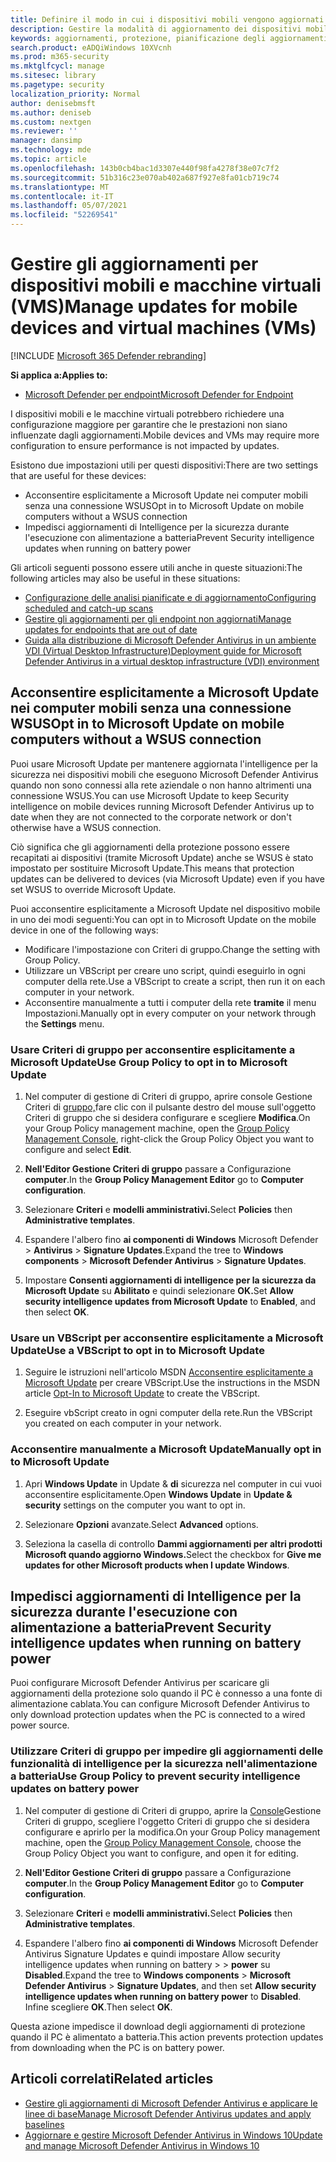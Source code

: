 ```yaml
---
title: Definire il modo in cui i dispositivi mobili vengono aggiornati da Microsoft Defender Antivirus
description: Gestire la modalità di aggiornamento dei dispositivi mobili, ad esempio i portatili, con gli aggiornamenti di protezione di Microsoft Defender Antivirus.
keywords: aggiornamenti, protezione, pianificazione degli aggiornamenti, batteria, dispositivo mobile, portatile, blocco appunti, consenso esplicito, microsoft update, wsus, override
search.product: eADQiWindows 10XVcnh
ms.prod: m365-security
ms.mktglfcycl: manage
ms.sitesec: library
ms.pagetype: security
localization_priority: Normal
author: denisebmsft
ms.author: deniseb
ms.custom: nextgen
ms.reviewer: ''
manager: dansimp
ms.technology: mde
ms.topic: article
ms.openlocfilehash: 143b0cb4bac1d3307e440f98fa4278f38e07c7f2
ms.sourcegitcommit: 51b316c23e070ab402a687f927e8fa01cb719c74
ms.translationtype: MT
ms.contentlocale: it-IT
ms.lasthandoff: 05/07/2021
ms.locfileid: "52269541"
---
```

# <a name="manage-updates-for-mobile-devices-and-virtual-machines-vms"></a><span data-ttu-id="58b0a-104">Gestire gli aggiornamenti per dispositivi mobili e macchine virtuali (VMS)</span><span class="sxs-lookup"><span data-stu-id="58b0a-104">Manage updates for mobile devices and virtual machines (VMs)</span></span>

[!INCLUDE [Microsoft 365 Defender rebranding](../../includes/microsoft-defender.md)]


<span data-ttu-id="58b0a-105">**Si applica a:**</span><span class="sxs-lookup"><span data-stu-id="58b0a-105">**Applies to:**</span></span>

- [<span data-ttu-id="58b0a-106">Microsoft Defender per endpoint</span><span class="sxs-lookup"><span data-stu-id="58b0a-106">Microsoft Defender for Endpoint</span></span>](/microsoft-365/security/defender-endpoint/)

<span data-ttu-id="58b0a-107">I dispositivi mobili e le macchine virtuali potrebbero richiedere una configurazione maggiore per garantire che le prestazioni non siano influenzate dagli aggiornamenti.</span><span class="sxs-lookup"><span data-stu-id="58b0a-107">Mobile devices and VMs may require more configuration to ensure performance is not impacted by updates.</span></span>

<span data-ttu-id="58b0a-108">Esistono due impostazioni utili per questi dispositivi:</span><span class="sxs-lookup"><span data-stu-id="58b0a-108">There are two settings that are useful for these devices:</span></span>

- <span data-ttu-id="58b0a-109">Acconsentire esplicitamente a Microsoft Update nei computer mobili senza una connessione WSUS</span><span class="sxs-lookup"><span data-stu-id="58b0a-109">Opt in to Microsoft Update on mobile computers without a WSUS connection</span></span>
- <span data-ttu-id="58b0a-110">Impedisci aggiornamenti di Intelligence per la sicurezza durante l'esecuzione con alimentazione a batteria</span><span class="sxs-lookup"><span data-stu-id="58b0a-110">Prevent Security intelligence updates when running on battery power</span></span>

<span data-ttu-id="58b0a-111">Gli articoli seguenti possono essere utili anche in queste situazioni:</span><span class="sxs-lookup"><span data-stu-id="58b0a-111">The following articles may also be useful in these situations:</span></span>
- [<span data-ttu-id="58b0a-112">Configurazione delle analisi pianificate e di aggiornamento</span><span class="sxs-lookup"><span data-stu-id="58b0a-112">Configuring scheduled and catch-up scans</span></span>](scheduled-catch-up-scans-microsoft-defender-antivirus.md)
- [<span data-ttu-id="58b0a-113">Gestire gli aggiornamenti per gli endpoint non aggiornati</span><span class="sxs-lookup"><span data-stu-id="58b0a-113">Manage updates for endpoints that are out of date</span></span>](manage-outdated-endpoints-microsoft-defender-antivirus.md)
- [<span data-ttu-id="58b0a-114">Guida alla distribuzione di Microsoft Defender Antivirus in un ambiente VDI (Virtual Desktop Infrastructure)</span><span class="sxs-lookup"><span data-stu-id="58b0a-114">Deployment guide for Microsoft Defender Antivirus in a virtual desktop infrastructure (VDI) environment</span></span>](deployment-vdi-microsoft-defender-antivirus.md)

## <a name="opt-in-to-microsoft-update-on-mobile-computers-without-a-wsus-connection"></a><span data-ttu-id="58b0a-115">Acconsentire esplicitamente a Microsoft Update nei computer mobili senza una connessione WSUS</span><span class="sxs-lookup"><span data-stu-id="58b0a-115">Opt in to Microsoft Update on mobile computers without a WSUS connection</span></span>

<span data-ttu-id="58b0a-116">Puoi usare Microsoft Update per mantenere aggiornata l'intelligence per la sicurezza nei dispositivi mobili che eseguono Microsoft Defender Antivirus quando non sono connessi alla rete aziendale o non hanno altrimenti una connessione WSUS.</span><span class="sxs-lookup"><span data-stu-id="58b0a-116">You can use Microsoft Update to keep Security intelligence on mobile devices running Microsoft Defender Antivirus up to date when they are not connected to the corporate network or don't otherwise have a WSUS connection.</span></span> 

<span data-ttu-id="58b0a-117">Ciò significa che gli aggiornamenti della protezione possono essere recapitati ai dispositivi (tramite Microsoft Update) anche se WSUS è stato impostato per sostituire Microsoft Update.</span><span class="sxs-lookup"><span data-stu-id="58b0a-117">This means that protection updates can be delivered to devices (via Microsoft Update) even if you have set WSUS to override Microsoft Update.</span></span>

<span data-ttu-id="58b0a-118">Puoi acconsentire esplicitamente a Microsoft Update nel dispositivo mobile in uno dei modi seguenti:</span><span class="sxs-lookup"><span data-stu-id="58b0a-118">You can opt in to Microsoft Update on the mobile device in one of the following ways:</span></span>

- <span data-ttu-id="58b0a-119">Modificare l'impostazione con Criteri di gruppo.</span><span class="sxs-lookup"><span data-stu-id="58b0a-119">Change the setting with Group Policy.</span></span>
- <span data-ttu-id="58b0a-120">Utilizzare un VBScript per creare uno script, quindi eseguirlo in ogni computer della rete.</span><span class="sxs-lookup"><span data-stu-id="58b0a-120">Use a VBScript to create a script, then run it on each computer in your network.</span></span>
- <span data-ttu-id="58b0a-121">Acconsentire manualmente a tutti i computer della rete **tramite** il menu Impostazioni.</span><span class="sxs-lookup"><span data-stu-id="58b0a-121">Manually opt in every computer on your network through the **Settings** menu.</span></span>

### <a name="use-group-policy-to-opt-in-to-microsoft-update"></a><span data-ttu-id="58b0a-122">Usare Criteri di gruppo per acconsentire esplicitamente a Microsoft Update</span><span class="sxs-lookup"><span data-stu-id="58b0a-122">Use Group Policy to opt in to Microsoft Update</span></span>

1. <span data-ttu-id="58b0a-123">Nel computer di gestione di Criteri di gruppo, aprire console Gestione Criteri di [gruppo,](/previous-versions/windows/it-pro/windows-server-2008-R2-and-2008/cc731212(v=ws.11))fare clic con il pulsante destro del mouse sull'oggetto Criteri di gruppo che si desidera configurare e scegliere **Modifica**.</span><span class="sxs-lookup"><span data-stu-id="58b0a-123">On your Group Policy management machine, open the [Group Policy Management Console](/previous-versions/windows/it-pro/windows-server-2008-R2-and-2008/cc731212(v=ws.11)), right-click the Group Policy Object you want to configure and select **Edit**.</span></span>

2. <span data-ttu-id="58b0a-124">**Nell'Editor Gestione Criteri di gruppo** passare a Configurazione **computer**.</span><span class="sxs-lookup"><span data-stu-id="58b0a-124">In the **Group Policy Management Editor** go to **Computer configuration**.</span></span>

3. <span data-ttu-id="58b0a-125">Selezionare **Criteri** e **modelli amministrativi.**</span><span class="sxs-lookup"><span data-stu-id="58b0a-125">Select **Policies** then **Administrative templates**.</span></span>

4. <span data-ttu-id="58b0a-126">Espandere l'albero fino **ai componenti di Windows** Microsoft Defender  >  **Antivirus**  >  **Signature Updates**.</span><span class="sxs-lookup"><span data-stu-id="58b0a-126">Expand the tree to **Windows components** > **Microsoft Defender Antivirus** > **Signature Updates**.</span></span>

5. <span data-ttu-id="58b0a-127">Impostare **Consenti aggiornamenti di intelligence per la sicurezza da Microsoft Update** su **Abilitato** e quindi selezionare **OK.**</span><span class="sxs-lookup"><span data-stu-id="58b0a-127">Set **Allow security intelligence updates from Microsoft Update** to **Enabled**, and then select  **OK**.</span></span>


### <a name="use-a-vbscript-to-opt-in-to-microsoft-update"></a><span data-ttu-id="58b0a-128">Usare un VBScript per acconsentire esplicitamente a Microsoft Update</span><span class="sxs-lookup"><span data-stu-id="58b0a-128">Use a VBScript to opt in to Microsoft Update</span></span>

1. <span data-ttu-id="58b0a-129">Seguire le istruzioni nell'articolo MSDN [Acconsentire esplicitamente a Microsoft Update](/windows/win32/wua_sdk/opt-in-to-microsoft-update) per creare VBScript.</span><span class="sxs-lookup"><span data-stu-id="58b0a-129">Use the instructions in the MSDN article [Opt-In to Microsoft Update](/windows/win32/wua_sdk/opt-in-to-microsoft-update) to create the VBScript.</span></span>

2. <span data-ttu-id="58b0a-130">Eseguire vbScript creato in ogni computer della rete.</span><span class="sxs-lookup"><span data-stu-id="58b0a-130">Run the VBScript you created on each computer in your network.</span></span>

### <a name="manually-opt-in-to-microsoft-update"></a><span data-ttu-id="58b0a-131">Acconsentire manualmente a Microsoft Update</span><span class="sxs-lookup"><span data-stu-id="58b0a-131">Manually opt in to Microsoft Update</span></span>

1. <span data-ttu-id="58b0a-132">Apri **Windows Update** in Update & **di** sicurezza nel computer in cui vuoi acconsentire esplicitamente.</span><span class="sxs-lookup"><span data-stu-id="58b0a-132">Open **Windows Update** in **Update & security** settings on the computer you want to opt in.</span></span>

2. <span data-ttu-id="58b0a-133">Selezionare **Opzioni** avanzate.</span><span class="sxs-lookup"><span data-stu-id="58b0a-133">Select **Advanced** options.</span></span>

3. <span data-ttu-id="58b0a-134">Seleziona la casella di controllo **Dammi aggiornamenti per altri prodotti Microsoft quando aggiorno Windows.**</span><span class="sxs-lookup"><span data-stu-id="58b0a-134">Select the checkbox for **Give me updates for other Microsoft products when I update Windows**.</span></span>

## <a name="prevent-security-intelligence-updates-when-running-on-battery-power"></a><span data-ttu-id="58b0a-135">Impedisci aggiornamenti di Intelligence per la sicurezza durante l'esecuzione con alimentazione a batteria</span><span class="sxs-lookup"><span data-stu-id="58b0a-135">Prevent Security intelligence updates when running on battery power</span></span>

<span data-ttu-id="58b0a-136">Puoi configurare Microsoft Defender Antivirus per scaricare gli aggiornamenti della protezione solo quando il PC è connesso a una fonte di alimentazione cablata.</span><span class="sxs-lookup"><span data-stu-id="58b0a-136">You can configure Microsoft Defender Antivirus to only download protection updates when the PC is connected to a wired power source.</span></span> 

### <a name="use-group-policy-to-prevent-security-intelligence-updates-on-battery-power"></a><span data-ttu-id="58b0a-137">Utilizzare Criteri di gruppo per impedire gli aggiornamenti delle funzionalità di intelligence per la sicurezza nell'alimentazione a batteria</span><span class="sxs-lookup"><span data-stu-id="58b0a-137">Use Group Policy to prevent security intelligence updates on battery power</span></span>

1.  <span data-ttu-id="58b0a-138">Nel computer di gestione di Criteri di gruppo, aprire la [Console](/previous-versions/windows/it-pro/windows-server-2008-R2-and-2008/cc731212(v=ws.11))Gestione Criteri di gruppo, scegliere l'oggetto Criteri di gruppo che si desidera configurare e aprirlo per la modifica.</span><span class="sxs-lookup"><span data-stu-id="58b0a-138">On your Group Policy management machine, open the [Group Policy Management Console](/previous-versions/windows/it-pro/windows-server-2008-R2-and-2008/cc731212(v=ws.11)), choose the Group Policy Object you want to configure, and open it for editing.</span></span>

2.  <span data-ttu-id="58b0a-139">**Nell'Editor Gestione Criteri di gruppo** passare a Configurazione **computer**.</span><span class="sxs-lookup"><span data-stu-id="58b0a-139">In the **Group Policy Management Editor** go to **Computer configuration**.</span></span>

3.  <span data-ttu-id="58b0a-140">Selezionare **Criteri** e **modelli amministrativi.**</span><span class="sxs-lookup"><span data-stu-id="58b0a-140">Select **Policies** then **Administrative templates**.</span></span>

4.  <span data-ttu-id="58b0a-141">Espandere l'albero fino **ai componenti di Windows** Microsoft Defender Antivirus Signature Updates e quindi impostare Allow security intelligence updates when running on battery  >    >   **power** su **Disabled**.</span><span class="sxs-lookup"><span data-stu-id="58b0a-141">Expand the tree to **Windows components** > **Microsoft Defender Antivirus** > **Signature Updates**, and then set **Allow security intelligence updates when running on battery power** to **Disabled**.</span></span> <span data-ttu-id="58b0a-142">Infine scegliere **OK**.</span><span class="sxs-lookup"><span data-stu-id="58b0a-142">Then select **OK**.</span></span> 

<span data-ttu-id="58b0a-143">Questa azione impedisce il download degli aggiornamenti di protezione quando il PC è alimentato a batteria.</span><span class="sxs-lookup"><span data-stu-id="58b0a-143">This action prevents protection updates from downloading when the PC is on battery power.</span></span>

## <a name="related-articles"></a><span data-ttu-id="58b0a-144">Articoli correlati</span><span class="sxs-lookup"><span data-stu-id="58b0a-144">Related articles</span></span>

- [<span data-ttu-id="58b0a-145">Gestire gli aggiornamenti di Microsoft Defender Antivirus e applicare le linee di base</span><span class="sxs-lookup"><span data-stu-id="58b0a-145">Manage Microsoft Defender Antivirus updates and apply baselines</span></span>](manage-updates-baselines-microsoft-defender-antivirus.md)
- [<span data-ttu-id="58b0a-146">Aggiornare e gestire Microsoft Defender Antivirus in Windows 10</span><span class="sxs-lookup"><span data-stu-id="58b0a-146">Update and manage Microsoft Defender Antivirus in Windows 10</span></span>](deploy-manage-report-microsoft-defender-antivirus.md)
